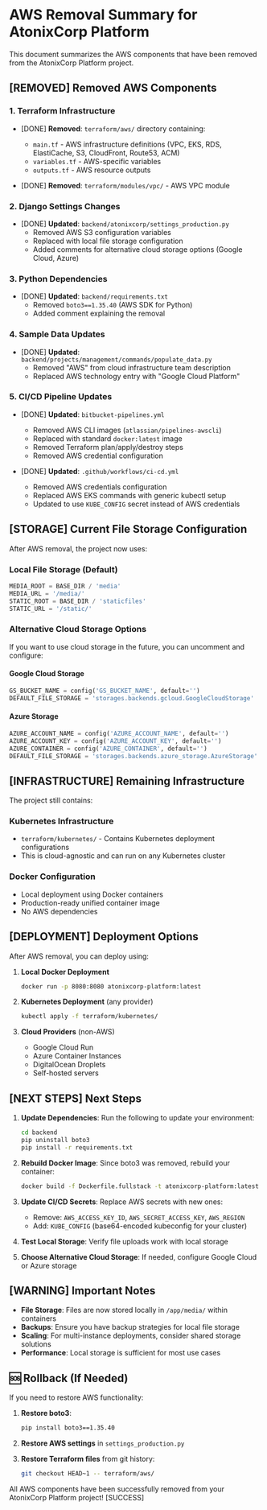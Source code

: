# AWS Removal Summary for AtonixCorp Platform

This document summarizes the AWS components that have been removed from the AtonixCorp Platform project.

## [REMOVED] Removed AWS Components

### 1. Terraform Infrastructure
- [DONE] **Removed**: `terraform/aws/` directory containing:
  - `main.tf` - AWS infrastructure definitions (VPC, EKS, RDS, ElastiCache, S3, CloudFront, Route53, ACM)
  - `variables.tf` - AWS-specific variables
  - `outputs.tf` - AWS resource outputs

- [DONE] **Removed**: `terraform/modules/vpc/` - AWS VPC module

### 2. Django Settings Changes
- [DONE] **Updated**: `backend/atonixcorp/settings_production.py`
  - Removed AWS S3 configuration variables
  - Replaced with local file storage configuration
  - Added comments for alternative cloud storage options (Google Cloud, Azure)

### 3. Python Dependencies
- [DONE] **Updated**: `backend/requirements.txt`
  - Removed `boto3==1.35.40` (AWS SDK for Python)
  - Added comment explaining the removal

### 4. Sample Data Updates
- [DONE] **Updated**: `backend/projects/management/commands/populate_data.py`
  - Removed "AWS" from cloud infrastructure team description
  - Replaced AWS technology entry with "Google Cloud Platform"

### 5. CI/CD Pipeline Updates
- [DONE] **Updated**: `bitbucket-pipelines.yml`
  - Removed AWS CLI images (`atlassian/pipelines-awscli`) 
  - Replaced with standard `docker:latest` image
  - Removed Terraform plan/apply/destroy steps
  - Removed AWS credential configuration

- [DONE] **Updated**: `.github/workflows/ci-cd.yml`
  - Removed AWS credentials configuration
  - Replaced AWS EKS commands with generic kubectl setup
  - Updated to use `KUBE_CONFIG` secret instead of AWS credentials

## [STORAGE] Current File Storage Configuration

After AWS removal, the project now uses:

### Local File Storage (Default)
```python
MEDIA_ROOT = BASE_DIR / 'media'
MEDIA_URL = '/media/'
STATIC_ROOT = BASE_DIR / 'staticfiles'
STATIC_URL = '/static/'
```

### Alternative Cloud Storage Options
If you want to use cloud storage in the future, you can uncomment and configure:

#### Google Cloud Storage
```python
GS_BUCKET_NAME = config('GS_BUCKET_NAME', default='')
DEFAULT_FILE_STORAGE = 'storages.backends.gcloud.GoogleCloudStorage'
```

#### Azure Storage
```python
AZURE_ACCOUNT_NAME = config('AZURE_ACCOUNT_NAME', default='')
AZURE_ACCOUNT_KEY = config('AZURE_ACCOUNT_KEY', default='')
AZURE_CONTAINER = config('AZURE_CONTAINER', default='')
DEFAULT_FILE_STORAGE = 'storages.backends.azure_storage.AzureStorage'
```

## [INFRASTRUCTURE] Remaining Infrastructure

The project still contains:

### Kubernetes Infrastructure
- `terraform/kubernetes/` - Contains Kubernetes deployment configurations
- This is cloud-agnostic and can run on any Kubernetes cluster

### Docker Configuration
- Local deployment using Docker containers
- Production-ready unified container image
- No AWS dependencies

## [DEPLOYMENT] Deployment Options

After AWS removal, you can deploy using:

1. **Local Docker Deployment**
   ```bash
   docker run -p 8080:8080 atonixcorp-platform:latest
   ```

2. **Kubernetes Deployment** (any provider)
   ```bash
   kubectl apply -f terraform/kubernetes/
   ```

3. **Cloud Providers** (non-AWS)
   - Google Cloud Run
   - Azure Container Instances
   - DigitalOcean Droplets
   - Self-hosted servers

## [NEXT STEPS] Next Steps

1. **Update Dependencies**: Run the following to update your environment:
   ```bash
   cd backend
   pip uninstall boto3
   pip install -r requirements.txt
   ```

2. **Rebuild Docker Image**: Since boto3 was removed, rebuild your container:
   ```bash
   docker build -f Dockerfile.fullstack -t atonixcorp-platform:latest .
   ```

3. **Update CI/CD Secrets**: Replace AWS secrets with new ones:
   - Remove: `AWS_ACCESS_KEY_ID`, `AWS_SECRET_ACCESS_KEY`, `AWS_REGION`
   - Add: `KUBE_CONFIG` (base64-encoded kubeconfig for your cluster)

4. **Test Local Storage**: Verify file uploads work with local storage
5. **Choose Alternative Cloud Storage**: If needed, configure Google Cloud or Azure storage

## [WARNING] Important Notes

- **File Storage**: Files are now stored locally in `/app/media/` within containers
- **Backups**: Ensure you have backup strategies for local file storage
- **Scaling**: For multi-instance deployments, consider shared storage solutions
- **Performance**: Local storage is sufficient for most use cases

## 🆘 Rollback (If Needed)

If you need to restore AWS functionality:

1. **Restore boto3**:
   ```bash
   pip install boto3==1.35.40
   ```

2. **Restore AWS settings** in `settings_production.py`
3. **Restore Terraform files** from git history:
   ```bash
   git checkout HEAD~1 -- terraform/aws/
   ```

All AWS components have been successfully removed from your AtonixCorp Platform project! [SUCCESS]